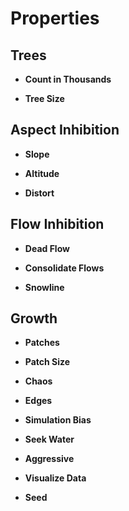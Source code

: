 

# Properties


## Trees

- **Count in Thousands**  
  
- **Tree Size**  
  

## Aspect Inhibition

- **Slope**  
  
- **Altitude**  
  
- **Distort**  
  

## Flow Inhibition

- **Dead Flow**  
  
- **Consolidate Flows**  
  
- **Snowline**  
  

## Growth

- **Patches**  
  
- **Patch Size**  
  
- **Chaos**  
  
- **Edges**  
  
- **Simulation Bias**  
  
- **Seek Water**  
  
- **Aggressive**  
  
- **Visualize Data**  
  
- **Seed**  
  




